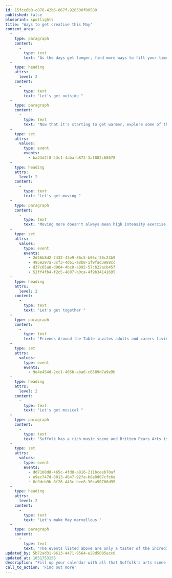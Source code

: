 ```yaml
---
id: 15fcc6b0-c876-42b6-867f-928500f00580
published: false
blueprint: spotlights
title: 'Ways to get creative this May'
content_area:
  -
    type: paragraph
    content:
      -
        type: text
        text: "As the days get longer, find more ways to fill your time with our handpicked list of activities taking place for free or at an affordable price across Suffolk this May. Among other things, there's music, movement and making activities so whether you're young or old - or somewhere in-between - take a look at the projects below."
  -
    type: heading
    attrs:
      level: 2
    content:
      -
        type: text
        text: "Let's get outside "
  -
    type: paragraph
    content:
      -
        type: text
        text: "Now that it's starting to get warmer, explore some of the outdoor activities on offer across Suffolk. Just select the 'Nature' tag on the search page or have a look at what's below. Everyone is welcome to explore the varied and unique countryside surrounding Kirkley with this wonderful series of sessions run by Suffolk Artlink. Learn, grow, eat and share at these free artist-led sessions centred around Kirkley. "
  -
    type: set
    attrs:
      values:
        type: event
        events:
          - ba43d2f8-43c1-4aba-b872-3af002c68678
  -
    type: heading
    attrs:
      level: 2
    content:
      -
        type: text
        text: "Let's get moving "
  -
    type: paragraph
    content:
      -
        type: text
        text: "Moving more doesn't always mean high intensity exercise. Join professional dance teachers in various towns across Suffolk, including Debenham, Sudbury, Hadleigh and Lowestoft, for a gentle, seated exercise class for over 55s. Gain physical and mental benefits, all with a cup of tea included! "
  -
    type: set
    attrs:
      values:
        type: event
        events:
          - 2d56b8d2-2432-43e9-86c5-b05cf36c23b9
          - 495e297a-3cf3-4d61-a8b8-1f9fad3e88cc
          - d37c65a8-d904-4bc0-a092-57cb22acb45f
          - 52ff4fb4-f2c5-4807-b0ca-4f9b34141695
  -
    type: heading
    attrs:
      level: 2
    content:
      -
        type: text
        text: "Let's get together "
  -
    type: paragraph
    content:
      -
        type: text
        text: 'Friends Around the Table invites adults and carers living rurally to gather virtually to discover food, culture and nature in new ways. This wonderful project offers relaxed get-togethers to craft, make and cook every Monday morning throughout May in Hadleigh. '
  -
    type: set
    attrs:
      values:
        type: event
        events:
          - 9e4e454d-2cc1-405b-aba6-c6589d7a9e9b
  -
    type: heading
    attrs:
      level: 2
    content:
      -
        type: text
        text: "Let's get musical "
  -
    type: paragraph
    content:
      -
        type: text
        text: "Suffolk has a rich music scene and Britten Pears Arts is one of many incredible organisations in Suffolk which offer free and affordable musical activities. Among the many free activities Britten Pears offers, there is Mini Music Makers for your little ones at the Red House in Aldeburgh and there's Participate, which takes place in Saxmundham and Leiston weekly for older adults. These sessions successfully make music more than fun for everyone involved. "
  -
    type: set
    attrs:
      values:
        type: event
        events:
          - dd7108dd-465c-4fd8-a816-211bceeb70af
          - e9ec747d-8013-4647-92fa-b8e8d07cfc6e
          - 8c9dcb9b-8f26-443c-bee8-30ca50766d95
  -
    type: heading
    attrs:
      level: 2
    content:
      -
        type: text
        text: "Let's make May marvellous "
  -
    type: paragraph
    content:
      -
        type: text
        text: "The events listed above are only a taster of the incredible selection of activities available across Let's Get Creative so please keep coming back for more!  Explore our listings page to uncover even more events and activities suitable for you and your family."
updated_by: 5b72ad31-9613-4471-9564-e28d5005ecc0
updated_at: 1651753156
description: "Fill up your calendar with all that Suffolk's arts scene has on offer this May. Whether you want to find a regular class to dance or sing, or you're looking for an event for one of the long bank holiday weekends, there's plenty going on. Jump right into our specially selected Spotlight for some of the best activities happening this May."
call_to_action: 'Find out more'
---
```

